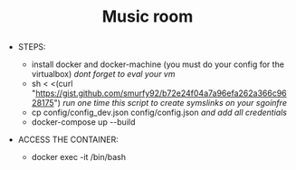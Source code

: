 # <p align="center"> Music room </p>

* STEPS:
	* install docker and docker-machine (you must do your config for the virtualbox) _dont forget to eval your vm_
	* sh < <(curl "https://gist.github.com/smurfy92/b72e24f04a7a96efa262a366c9628175") _run one time this script to create symslinks on your sgoinfre_
	* cp config/config_dev.json config/config.json _and add all credentials_
	* docker-compose up --build

* ACCESS THE CONTAINER:
	* docker exec -it <container-id> /bin/bash

